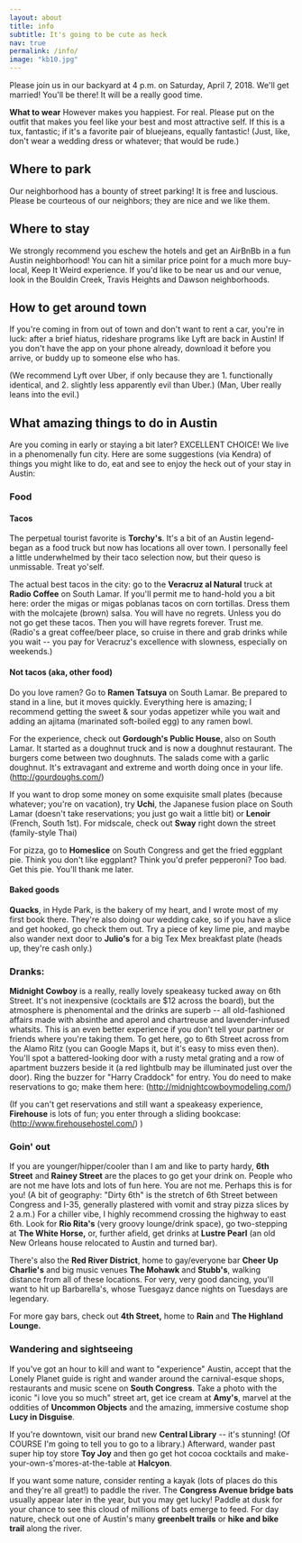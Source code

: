 ```yaml
---
layout: about
title: info
subtitle: It's going to be cute as heck
nav: true
permalink: /info/
image: "kb10.jpg"
---
```


Please join us in our backyard at 4 p.m. on Saturday, April 7, 2018. We'll get married! You'll be there! It will be a really good time.

**What to wear**
However makes you happiest. For real. Please put on the outfit that makes you feel like your best and most attractive self. If this is a tux, fantastic; if it's a favorite pair of bluejeans, equally fantastic! (Just, like, don't wear a wedding dress or whatever; that would be rude.)

## Where to park
Our neighborhood has a bounty of street parking! It is free and luscious. Please be courteous of our neighbors; they are nice and we like them.

## Where to stay
We strongly recommend you eschew the hotels and get an AirBnBb in a fun Austin neighborhood! You can hit a similar price point for a much more buy-local, Keep It Weird experience. If you'd like to be near us and our venue, look in the Bouldin Creek, Travis Heights and Dawson neighborhoods.

## How to get around town
If you're coming in from out of town and don't want to rent a car, you're in luck: after a brief hiatus, rideshare programs like Lyft are back in Austin! If you don't have the app on your phone already, download it before you arrive, or buddy up to someone else who has. 

(We recommend Lyft over Uber, if only because they are 1. functionally identical, and 2. slightly less apparently evil than Uber.) (Man, Uber really leans into the evil.)

## What amazing things to do in Austin
Are you coming in early or staying a bit later? EXCELLENT CHOICE! We live in a phenomenally fun city. Here are some suggestions (via Kendra) of things you might like to do, eat and see to enjoy the heck out of your stay in Austin:

### Food
#### Tacos 
The perpetual tourist favorite is **Torchy's**. It's a bit of an Austin legend-began as a food truck but now has locations all over town. I personally feel a little underwhelmed by their taco selection now, but their queso is unmissable. Treat yo'self.

The actual best tacos in the city: go to the **Veracruz al Natural** truck at **Radio Coffee** on South Lamar. If you'll permit me to hand-hold you a bit here: order the migas or migas poblanas tacos on corn tortillas. Dress them with the molcajete (brown) salsa. You will have no regrets. Unless you do not go get these tacos. Then you will have regrets forever. Trust me. (Radio's a great coffee/beer place, so cruise in there and grab drinks while you wait -- you pay for Veracruz's excellence with slowness, especially on weekends.)

#### Not tacos (aka, other food)
Do you love ramen? Go to **Ramen Tatsuya** on South Lamar. Be prepared to stand in a line, but it moves quickly. Everything here is amazing; I recommend getting the sweet & sour yodas appetizer while you wait and adding an ajitama (marinated soft-boiled egg) to any ramen bowl. 

For the experience, check out **Gordough's Public House**, also on South Lamar. It started as a doughnut truck and is now a doughnut restaurant. The burgers come between two doughnuts. The salads come with a garlic doughnut. It's extravagant and extreme and worth doing once in your life. (http://gourdoughs.com/)

If you want to drop some money on some exquisite small plates (because whatever; you're on vacation), try **Uchi**, the Japanese fusion place on South Lamar (doesn't take reservations; you just go wait a little bit) or **Lenoir** (French, South 1st). For midscale, check out **Sway** right down the street (family-style Thai)

For pizza, go to **Homeslice** on South Congress and get the fried eggplant pie. Think you don't like eggplant? Think you'd prefer pepperoni? Too bad. Get this pie. You'll thank me later.

#### Baked goods
**Quacks**, in Hyde Park, is the bakery of my heart, and I wrote most of my first book there. They're also doing our wedding cake, so if you have a slice and get hooked, go check them out. Try a piece of key lime pie, and maybe also wander next door to **Julio's** for a big Tex Mex breakfast plate (heads up, they're cash only.)

### Dranks:
**Midnight Cowboy** is a really, really lovely speakeasy tucked away on 6th Street. It's not inexpensive (cocktails are $12 across the board), but the atmosphere is phenomental and the drinks are superb -- all old-fashioned affairs made with absinthe and aperol and chartreuse and lavender-infused whatsits. This is an even better experience if you don't tell your partner or friends where you're taking them. To get here, go to 6th Street across from the Alamo Ritz (you can Google Maps it, but it's easy to miss even then). You'll spot a battered-looking door with a rusty metal grating and a row of apartment buzzers beside it (a red lightbulb may be illuminated just over the door). Ring the buzzer for "Harry Craddock" for entry. You do need to make reservations to go; make them here: (http://midnightcowboymodeling.com/)

(If you can't get reservations and still want a speakeasy experience, **Firehouse** is lots of fun; you enter through a sliding bookcase: (http://www.firehousehostel.com/) )

### Goin' out
If you are younger/hipper/cooler than I am and like to party hardy, **6th Street** and **Rainey Street** are the places to go get your drink on. People who are not me have lots and lots of fun here. You are not me. Perhaps this is for you! (A bit of geography: "Dirty 6th" is the stretch of 6th Street between Congress and I-35, generally plastered with vomit and stray pizza slices by 2 a.m.) For a chiller vibe, I highly recommend crossing the highway to east 6th. Look for **Rio Rita's** (very groovy lounge/drink space), go two-stepping at **The White Horse,** or, further afield, get drinks at **Lustre Pearl** (an old New Orleans house relocated to Austin and turned bar).

There's also the **Red River District**, home to gay/everyone bar **Cheer Up Charlie's** and big music venues **The Mohawk** and **Stubb's**, walking distance from all of these locations. For very, very good dancing, you'll want to hit up Barbarella's, whose Tuesgayz dance nights on Tuesdays are legendary.

For more gay bars, check out **4th Street,** home to **Rain** and **The Highland Lounge.**

### Wandering and sightseeing
If you've got an hour to kill and want to "experience" Austin, accept that the Lonely Planet guide is right and wander around the carnival-esque shops, restaurants and music scene on **South Congress**. Take a photo with the iconic "i love you so much" street art, get ice cream at **Amy's**, marvel at the oddities of **Uncommon Objects** and the amazing, immersive costume shop **Lucy in Disguise**.

If you're downtown, visit our brand new **Central Library** -- it's stunning! (Of COURSE I'm going to tell you to go to a library.) Afterward, wander past super hip toy store **Toy Joy** and then go get hot cocoa cocktails and make-your-own-s'mores-at-the-table at **Halcyon**.

If you want some nature, consider renting a kayak (lots of places do this and they're all great!) to paddle the river. The **Congress Avenue bridge bats** usually appear later in the year, but you may get lucky! Paddle at dusk for your chance to see this cloud of millions of bats emerge to feed. For day nature, check out one of Austin's many **greenbelt trails** or **hike and bike trail** along the river.
